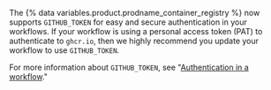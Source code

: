 The {% data variables.product.prodname_container_registry %} now supports `GITHUB_TOKEN` for easy and secure authentication in your workflows. If your workflow is using a personal access token (PAT) to authenticate to `ghcr.io`, then we highly recommend you update your workflow to use `GITHUB_TOKEN`.

For more information about `GITHUB_TOKEN`, see "[Authentication in a workflow](/actions/reference/authentication-in-a-workflow#using-the-github_token-in-a-workflow)."
